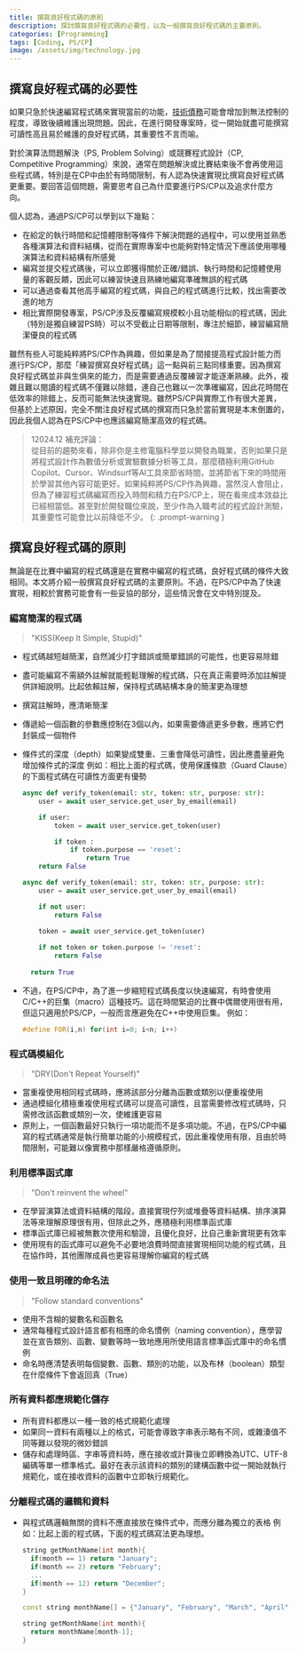 ```yaml
---
title: 撰寫良好程式碼的原則
description: 探討撰寫良好程式碼的必要性，以及一般撰寫良好程式碼的主要原則。
categories: [Programming]
tags: [Coding, PS/CP]
image: /assets/img/technology.jpg
---
```

## 撰寫良好程式碼的必要性
如果只急於快速編寫程式碼來實現當前的功能，[技術債務](/posts/Technical-debt/)可能會增加到無法控制的程度，導致後續維護出現問題。因此，在進行開發專案時，從一開始就盡可能撰寫可讀性高且易於維護的良好程式碼，其重要性不言而喻。

對於演算法問題解決（PS, Problem Solving）或競賽程式設計（CP, Competitive Programming）來說，通常在問題解決或比賽結束後不會再使用這些程式碼，特別是在CP中由於有時間限制，有人認為快速實現比撰寫良好程式碼更重要。要回答這個問題，需要思考自己為什麼要進行PS/CP以及追求什麼方向。

個人認為，通過PS/CP可以學到以下幾點：
- 在給定的執行時間和記憶體限制等條件下解決問題的過程中，可以使用並熟悉各種演算法和資料結構，從而在實際專案中也能夠對特定情況下應該使用哪種演算法和資料結構有所感覺
- 編寫並提交程式碼後，可以立即獲得關於正確/錯誤、執行時間和記憶體使用量的客觀反饋，因此可以練習快速且熟練地編寫準確無誤的程式碼
- 可以通過查看其他高手編寫的程式碼，與自己的程式碼進行比較，找出需要改進的地方
- 相比實際開發專案，PS/CP涉及反覆編寫規模較小且功能相似的程式碼，因此（特別是獨自練習PS時）可以不受截止日期等限制，專注於細節，練習編寫簡潔優良的程式碼

雖然有些人可能純粹將PS/CP作為興趣，但如果是為了間接提高程式設計能力而進行PS/CP，那麼「練習撰寫良好程式碼」這一點與前三點同樣重要。因為撰寫良好程式碼並非與生俱來的能力，而是需要通過反覆練習才能逐漸熟練。此外，複雜且難以閱讀的程式碼不僅難以除錯，連自己也難以一次準確編寫，因此花時間在低效率的除錯上，反而可能無法快速實現。雖然PS/CP與實際工作有很大差異，但基於上述原因，完全不關注良好程式碼的撰寫而只急於當前實現是本末倒置的，因此我個人認為在PS/CP中也應該編寫簡潔高效的程式碼。

> 12024.12 補充評論：  
> 從目前的趨勢來看，除非你是主修電腦科學並以開發為職業，否則如果只是將程式設計作為數值分析或實驗數據分析等工具，那麼積極利用GitHub Copilot、Cursor、Windsurf等AI工具來節省時間，並將節省下來的時間用於學習其他內容可能更好。如果純粹將PS/CP作為興趣，當然沒人會阻止，但為了練習程式碼編寫而投入時間和精力在PS/CP上，現在看來成本效益比已經相當低。甚至對於開發職位來說，至少作為入職考試的程式設計測驗，其重要性可能會比以前降低不少。
{: .prompt-warning }

## 撰寫良好程式碼的原則
無論是在比賽中編寫的程式碼還是在實務中編寫的程式碼，良好程式碼的條件大致相同。本文將介紹一般撰寫良好程式碼的主要原則。不過，在PS/CP中為了快速實現，相較於實務可能會有一些妥協的部分，這些情況會在文中特別提及。

### 編寫簡潔的程式碼
> "KISS(Keep It Simple, Stupid)"

- 程式碼越短越簡潔，自然減少打字錯誤或簡單錯誤的可能性，也更容易除錯
- 盡可能編寫不需額外註解就能輕鬆理解的程式碼，只在真正需要時添加註解提供詳細說明。比起依賴註解，保持程式碼結構本身的簡潔更為理想
- 撰寫註解時，應清晰簡潔
- 傳遞給一個函數的參數應控制在3個以內，如果需要傳遞更多參數，應將它們封裝成一個物件
- 條件式的深度（depth）如果變成雙重、三重會降低可讀性，因此應盡量避免增加條件式的深度
  例如：相比上面的程式碼，使用保護條款（Guard Clause）的下面程式碼在可讀性方面更有優勢

  ```python
  async def verify_token(email: str, token: str, purpose: str):
      user = await user_service.get_user_by_email(email)
  
      if user:
          token = await user_service.get_token(user)
  
          if token :
              if token.purpose == 'reset':
                  return True
      return False
  ```
  ```python
  async def verify_token(email: str, token: str, purpose: str):
      user = await user_service.get_user_by_email(email)
  
      if not user:
          return False
    
      token = await user_service.get_token(user)
  
      if not token or token.purpose != 'reset':
          return False
    
    return True
  ```
- 不過，在PS/CP中，為了進一步縮短程式碼長度以快速編寫，有時會使用C/C++的巨集（macro）這種技巧。這在時間緊迫的比賽中偶爾使用很有用，但這只適用於PS/CP，一般而言應避免在C++中使用巨集。
  例如：

  ```c++
  #define FOR(i,n) for(int i=0; i<n; i++)
  ```

### 程式碼模組化
> "DRY(Don't Repeat Yourself)"

- 當重複使用相同程式碼時，應將該部分分離為函數或類別以便重複使用
- 通過模組化積極重複使用程式碼可以提高可讀性，且當需要修改程式碼時，只需修改該函數或類別一次，使維護更容易
- 原則上，一個函數最好只執行一項功能而不是多項功能。不過，在PS/CP中編寫的程式碼通常是執行簡單功能的小規模程式，因此重複使用有限，且由於時間限制，可能難以像實務中那樣嚴格遵循原則。

### 利用標準函式庫
> "Don't reinvent the wheel"

- 在學習演算法或資料結構的階段，直接實現佇列或堆疊等資料結構、排序演算法等來理解原理很有用，但除此之外，應積極利用標準函式庫
- 標準函式庫已經被無數次使用和驗證，且優化良好，比自己重新實現更有效率
- 使用現有的函式庫可以避免不必要地浪費時間直接實現相同功能的程式碼，且在協作時，其他團隊成員也更容易理解你編寫的程式碼

### 使用一致且明確的命名法
> "Follow standard conventions"

- 使用不含糊的變數名和函數名
- 通常每種程式設計語言都有相應的命名慣例（naming convention），應學習並在宣告類別、函數、變數等時一致地應用所使用語言標準函式庫中的命名慣例
- 命名時應清楚表明每個變數、函數、類別的功能，以及布林（boolean）類型在什麼條件下會返回真（True）

### 所有資料都應規範化儲存
- 所有資料都應以一種一致的格式規範化處理
- 如果同一資料有兩種以上的格式，可能會導致字串表示略有不同，或雜湊值不同等難以發現的微妙錯誤
- 儲存和處理時區、字串等資料時，應在接收或計算後立即轉換為UTC、UTF-8編碼等單一標準格式。最好在表示該資料的類別的建構函數中從一開始就執行規範化，或在接收資料的函數中立即執行規範化。

### 分離程式碼的邏輯和資料
- 與程式碼邏輯無關的資料不應直接放在條件式中，而應分離為獨立的表格
  例如：比起上面的程式碼，下面的程式碼寫法更為理想。

  ```c++
  string getMonthName(int month){
    if(month == 1) return "January";
    if(month == 2) return "February";
    ...
    if(month == 12) return "December";
  }
  ```
  ```c++
  const string monthName[] = {"January", "February", "March", "April", "May", "June", "July", "August", "September", "October", "November", "December"};

  string getMonthName(int month){
    return monthName[month-1];
  }
  ```
